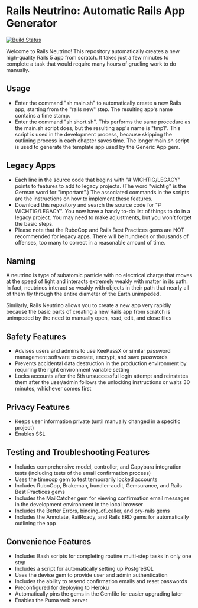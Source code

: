 # Rails Neutrino: Automatic Rails App Generator

[![Build Status](https://travis-ci.org/rubyonracetracks/rails_neutrino_5.svg?branch=master)](https://travis-ci.org/rubyonracetracks/rails_neutrino_5)

Welcome to Rails Neutrino!  This repository automatically creates a new high-quality Rails 5 app from scratch.  It takes just a few minutes to  complete a task that would require many hours of grueling work to do manually.

## Usage
* Enter the command "sh main.sh" to automatically create a new Rails app, starting from the "rails new" step.  The resulting app's name contains a time stamp.
* Enter the command "sh short.sh".  This performs the same procedure as the main.sh script does, but the resulting app's name is "tmp1".  This script is used in the development process, because skipping the outlining process in each chapter saves time.  The longer main.sh script is used to generate the template app used by the Generic App gem.

## Legacy Apps
* Each line in the source code that begins with "# WICHTIG/LEGACY" points to features to add to legacy projects.  (The word "wichtig" is the German word for "important".)  The associated commands in the scripts are the instructions on how to implement these features.
* Download this repository and search the source code for "# WICHTIG/LEGACY".  You now have a handy to-do list of things to do in a legacy project.  You may need to make adjustments, but you won't forget the basic steps.
* Please note that the RuboCop and Rails Best Practices gems are NOT recommended for legacy apps.  There will be hundreds or thousands of offenses, too many to correct in a reasonable amount of time.

## Naming
A neutrino is type of subatomic particle with no electrical charge that moves at the speed of light and interacts extremely weakly with matter in its path.  In fact, neutrinos interact so weakly with objects in their path that nearly all of them fly through the entire diameter of the Earth unimpeded.

Similarly, Rails Neutrino allows you to create a new app very rapidly because the basic parts of creating a new Rails app from scratch is unimpeded by the need to manually open, read, edit, and close files

## Safety Features
* Advises users and admins to use KeePassX or similar password management software to create, encrypt, and save passwords
* Prevents accidental data destruction in the production environment by requiring the right environment variable setting
* Locks accounts after the 6th unsuccessful login attempt and reinstates them after the user/admin follows the unlocking instructions or waits 30 minutes, whichever comes first

## Privacy Features
* Keeps user information private (until manually changed in a specific project)
* Enables SSL

## Testing and Troubleshooting Features
* Includes comprehensive model, controller, and Capybara integration tests (including tests of the email confirmation process)
* Uses the timecop gem to test temporarily locked accounts
* Includes RuboCop, Brakeman, bundler-audit, Gemsurance, and Rails Best Practices gems
* Includes the MailCatcher gem for viewing confirmation email messages in the development environment in the local browser
* Includes the Better Errors, binding_of_caller, and pry-rails gems
* Includes the Annotate, RailRoady, and Rails ERD gems for automatically outlining the app

## Convenience Features
* Includes Bash scripts for completing routine multi-step tasks in only one step
* Includes a script for automatically setting up PostgreSQL
* Uses the devise gem to provide user and admin authentication
* Includes the ability to resend confirmation emails and reset passwords
* Preconfigured for deploying to Heroku
* Automatically pins the gems in the Gemfile for easier upgrading later
* Enables the Puma web server
